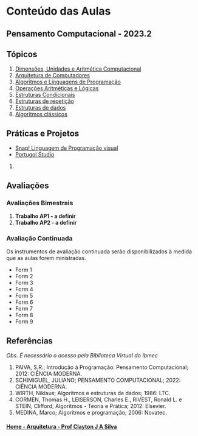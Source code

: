 # Conteúdo das Aulas  
## Pensamento Computacional - 2023.2

## Tópicos
1. [Dimensões, Unidades e Aritmética Computacional](arq_aulas/dimensoesUnidadesAritmeticaComputacional1.md)
2. [Arquitetura de Computadores](pensamentoComputacional_aulas/arquiteturaComputadores.md)
3. [Algoritmos e Linguagens de Programação](pensamentoComputacional_aulas/algoritmosLinguagens.md)
5. [Operações Aritméticas e Lógicas](pensamentoComputacional_aulas/operacoes.md)
6. [Estruturas Condicionais](pensamentoComputacional_aulas/condicionais.md)
7. [Estruturas de repetição](pensamentoComputacional_aulas/repeticao.md)
8. [Estruturas de dados](pensamentoComputacional_aulas/estruturas.md)
9. [Algoritmos clássicos](pensamentoComputacional_aulas/algoritmos.md)

## Práticas e Projetos    
- [Snap! Linguagem de Programação visual](pensamentoComputacional_aulas/snap.md)
- [Portugol Studio](https://www.udemy.com/course/logica-de-programacao-com-portugol-studio-a-partir-do-zero/)
1. 

## Avaliações
### Avaliações Bimestrais
1. **Trabalho AP1 - a definir**     
2. **Trabalho AP2 - a definir**    
   
### Avaliação Continuada
Os instrumentos de avaliação continuada serão disponibilizados à medida que as aulas forem ministradas.  
- Form 1
- Form 2
- Form 3
- Form 4
- Form 5  
- Form 6
- Form 7
- Form 8
- Form 9

## Referências  
*Obs. É necessário o acesso pela Biblioteca Virtual do Ibmec*    
1. PAIVA, S.R.; Introdução à Programação: Pensamento Computacional; 2012: CIÊNCIA MODERNA.
2. SCHIMIGUEL, JULIANO;	PENSAMENTO COMPUTACIONAL;	2022: CIÊNCIA MODERNA.
3. WIRTH, Niklaus; Algoritmos e estruturas de dados; 1986: LTC.
4. CORMEN, Thomas H., LEISERSON, Charles E., RIVEST, Ronald L. e STEIN, Clifford;	Algoritmos - Teoria e Prática; 2012:	Elsevier.
5. MEDINA, Marco;	Algoritmos e programação; 2006:	Novatec.

#### [Home - Arquitetura - Prof Clayton J A Silva](/arq.md)
